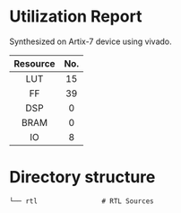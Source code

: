 # Utilization Report
Synthesized on Artix-7 device using vivado.

|Resource| No.|
|:---:|:---:|
|LUT|15|
|FF|39|
|DSP|0|
|BRAM|0|
|IO|8|

# Directory structure

    └── rtl                # RTL Sources
